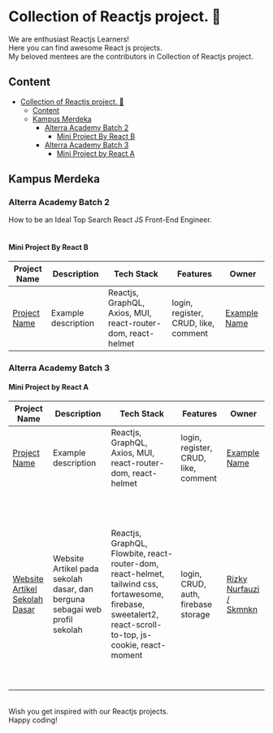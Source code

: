 # Collection of Reactjs project. 🎉

We are enthusiast Reactjs Learners! <br/>
Here you can find awesome React js projects. <br/>
My beloved mentees are the contributors in Collection of Reactjs project.

## Content

- [Collection of Reactjs project. 🎉](#collection-of-reactjs-project-)
  - [Content](#content)
  - [Kampus Merdeka](#kampus-merdeka)
    - [Alterra Academy Batch 2](#alterra-academy-batch-2)
      - [Mini Project By React B](#mini-project-by-react-b)
    - [Alterra Academy Batch 3](#alterra-academy-batch-3)
      - [Mini Project by React A](#mini-project-by-react-a)

## Kampus Merdeka

### Alterra Academy Batch 2

How to be an Ideal Top Search React JS Front-End Engineer. <br/><br/>

#### Mini Project By React B

| Project Name                                       | Description         | Tech Stack                                                   | Features                             | Owner                                      |
| -------------------------------------------------- | ------------------- | ------------------------------------------------------------ | ------------------------------------ | ------------------------------------------ |
| [Project Name](https://github.com/example/example) | Example description | Reactjs, GraphQL, Axios, MUI, react-router-dom, react-helmet | login, register, CRUD, like, comment | [Example Name](https://github.com/example) |

### Alterra Academy Batch 3

#### Mini Project by React A

| Project Name                                                                          | Description                                                                | Tech Stack                                                                                                                                                 | Features                             | Owner                                                |
| ------------------------------------------------------------------------------------- | -------------------------------------------------------------------------- | ---------------------------------------------------------------------------------------------------------------------------------------------------------- | ------------------------------------ | ---------------------------------------------------- |
| [Project Name](https://github.com/example/example)                                    | Example description                                                        | Reactjs, GraphQL, Axios, MUI, react-router-dom, react-helmet                                                                                               | login, register, CRUD, like, comment | [Example Name](https://github.com/example)           |
|                                                                                       |                                                                            |                                                                                                                                                            |                                      |                                                      |
|                                                                                       |                                                                            |                                                                                                                                                            |                                      |                                                      |
|                                                                                       |                                                                            |                                                                                                                                                            |                                      |                                                      |
|                                                                                       |                                                                            |                                                                                                                                                            |                                      |                                                      |
|                                                                                       |                                                                            |                                                                                                                                                            |                                      |                                                      |
|                                                                                       |                                                                            |                                                                                                                                                            |                                      |                                                      |
|                                                                                       |                                                                            |                                                                                                                                                            |                                      |                                                      |
|                                                                                       |                                                                            |                                                                                                                                                            |                                      |                                                      |
|                                                                                       |                                                                            |                                                                                                                                                            |                                      |                                                      |
|                                                                                       |                                                                            |                                                                                                                                                            |                                      |                                                      |
|                                                                                       |                                                                            |                                                                                                                                                            |                                      |                                                      |
|                                                                                       |                                                                            |                                                                                                                                                            |                                      |                                                      |
| [Website Artikel Sekolah Dasar](https://github.com/Skmnkn/Miniproject-School-Article) | Website Artikel pada sekolah dasar, dan berguna sebagai web profil sekolah | Reactjs, GraphQL, Flowbite, react-router-dom, react-helmet, tailwind css, fortawesome, firebase, sweetalert2, react-scroll-to-top, js-cookie, react-moment | login, CRUD, auth, firebase storage  | [Rizky Nurfauzi / Skmnkn](https://github.com/Skmnkn) |
|                                                                                       |                                                                            |                                                                                                                                                            |                                      |                                                      |
|                                                                                       |                                                                            |                                                                                                                                                            |                                      |                                                      |
|                                                                                       |                                                                            |                                                                                                                                                            |                                      |                                                      |
|                                                                                       |                                                                            |                                                                                                                                                            |                                      |                                                      |
|                                                                                       |                                                                            |                                                                                                                                                            |                                      |                                                      |
|                                                                                       |                                                                            |                                                                                                                                                            |                                      |                                                      |
|                                                                                       |                                                                            |                                                                                                                                                            |                                      |                                                      |
|                                                                                       |                                                                            |                                                                                                                                                            |                                      |                                                      |
|                                                                                       |                                                                            |                                                                                                                                                            |                                      |                                                      |

<br/>
Wish you get inspired with our Reactjs projects. <br/>
Happy coding!
